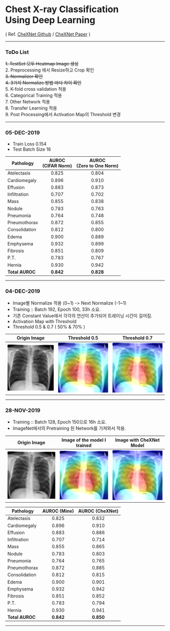 # Chest X-ray Classification <br>Using Deep Learning
 ( Ref. [CheXNet Github](https://github.com/zoogzog/chexnet) / [CheXNet Paper](https://stanfordmlgroup.github.io/projects/chexnet/) )

----
### ToDo List

~~1. TestSet 모두 Heatmap Image 생성~~ <br/>
2. Preprocessing 에서 Resize하고 Crop 확인 <br/>
~~3. Normalizer 확인~~<br/>
~~4. 3가지 Normalize 방법 마다 차이 확인~~<br/>
5. K-fold cross validation 적용<br/>
6. Categorical Training 적용<br/>
7. Other Network 적용<br/>
8. Transfer Learning 적용<br/>
9. Post Processing에서 Activation Map의 Threshold 변경

----
### 05-DEC-2019
* Train Loss 0.154
* Test Batch Size 16

| Pathology     |AUROC <br>(CIFAR Norm)   | AUROC <br>(Zero to One Norm)|
| ------------- |:-------------:|:--------------:|
| Atelectasis   | 0.825         | 0.804          |
| Cardiomegaly  | 0.896         | 0.910          |
| Effusion      | 0.883         | 0.873          |
| Infiltration  | 0.707         | 0.702          |
| Mass          | 0.855         | 0.838          |
| Nodule        | 0.783         | 0.763          |
| Pneumonia     | 0.764         | 0.748          |
| Pneumothorax  | 0.872         | 0.855          |
| Consolidation | 0.812         | 0.800          |
| Edema         | 0.900         | 0.889          |
| Emphysema     | 0.932         | 0.899          |
| Fibrosis      | 0.851         | 0.809          |
| P.T.          | 0.783         | 0.767          |
| Hernia        | 0.930         | 0.942          |
| <b>Total AUROC  | <b>0.842    | <b>0.828       |
----
### 04-DEC-2019
* Image별 Normalize 적용 (0~1) -> Next Normalize (-1~1)
* Training :: Batch 192, Epoch 100, 33h 소요.
* 기존 Constant Value에서 각각의 연산이 추가되어 트레이닝 시간이 길어짐.
* Activation Map with Threshold
* Threshold 0.5 & 0.7 ( 50% & 70% )
<table>
<thead>
  <tr>
  <th align="center">Origin Image</th>
  <th align="center">Threshold 0.5</th>
  <th align="center">Threshold 0.7</th>
  </tr>
</thead>
<tbody>
    <tr>
        <td align="center">
        <img src="test/00009285_000.png" width="224px"/>
        </td>
        <td align="center">
        <img src="test/heatmap_mine.png" width="224px"/>
        </td>
        <td align="center">
        <img src="test/heatmap.png" width="224px"/>
        </td>  
    </tr>
  </tbody>
</table>

----

### 28-NOV-2019
 * Training :: Batch 128, Epoch 150으로 16h 소요.
 * ImageNet에서의 Pretraining 된 Network를 가져와서 적용.

<table>
<thead>
  <tr>
  <th align="center">Origin Image</th>
  <th align="center">Image of the model I trained</th>
  <th align="center">Image with CheXNet Model</th>
  </tr>
</thead>
<tbody>
    <tr>
        <td align="center">
        <img src="test/00009285_000.png" width="224px"/>
        </td>
        <td align="center">
        <img src="test/heatmap_mine.png" width="224px"/>
        </td>
        <td align="center">
        <img src="test/heatmap.png" width="224px"/>
        </td>  
    </tr>
  </tbody>
</table>

| Pathology     |AUROC (Mine)   | AUROC (CheXNet)|
| ------------- |:-------------:|:--------------:|
| Atelectasis   | 0.825         | 0.832          |
| Cardiomegaly  | 0.896         | 0.910          |
| Effusion      | 0.883         | 0.886          |
| Infiltration  | 0.707         | 0.714          |
| Mass          | 0.855         | 0.865          |
| Nodule        | 0.783         | 0.803          |
| Pneumonia     | 0.764         | 0.765          |
| Pneumothorax  | 0.872         | 0.885          |
| Consolidation | 0.812         | 0.815          |
| Edema         | 0.900         | 0.901          |
| Emphysema     | 0.932         | 0.942          |
| Fibrosis      | 0.851         | 0.852          |
| P.T.          | 0.783         | 0.794          |
| Hernia        | 0.930         | 0.941          |
| <b>Total AUROC  | <b>0.842    | <b>0.850       | 
----